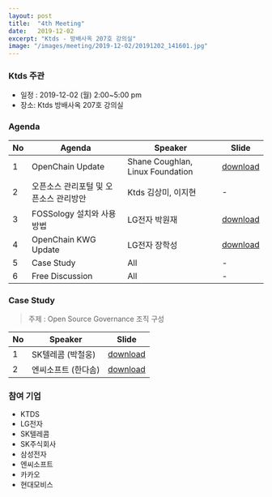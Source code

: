 ```yaml
---
layout: post
title:  "4th Meeting"
date:   2019-12-02
excerpt: "Ktds - 방배사옥 207호 강의실"
image: "/images/meeting/2019-12-02/20191202_141601.jpg"
---
```


<h3>Ktds 주관</h3>
<ul>
<li>일정 : 2019-12-02 (월) 2:00~5:00 pm</li>
    <li>장소: Ktds 방배사옥 207호 강의실</li>
</ul>

<h3>Agenda</h3>
<div class="table-wrapper">
    <table>
        <thead>
            <tr>
                <th>No</th>
                <th>Agenda</th>
                <th>Speaker</th>
                <th>Slide</th>
            </tr>
        </thead>
        <tbody>
            <tr>
                <td>1</td>
                <td>OpenChain Update</td>
                <td>Shane Coughlan, Linux Foundation</td>
                <td><a href="/assets/pdf/2019-12-02/a_brief_introduction_to_openchain.pdf" download>download</a></td>
            </tr>
            <tr>
                <td>2</td>
                <td>오픈소스 관리포털 및 오픈소스 관리방안</td>
                <td>Ktds 김상미, 이지현</td>
                <td>-</td>
            </tr>
            <tr>
                <td>3</td>
                <td>FOSSology 설치와 사용 방법</td>
                <td>LG전자 박원재</td>
                <td><a href="/assets/pdf/2019-12-02/fossology_introduction_openchain_kwg.pdf" download>download</a></td>
            </tr>
            <tr>
                <td>4</td>
                <td>OpenChain KWG Update</td>
                <td>LG전자 장학성</td>
                <td>
                  <a href="/assets/pdf/2019-12-02/openchain_kwg_update_2019-12-02.pdf" download>download</a></td>
            </tr>
            <tr>
                <td>5</td>
                <td>Case Study </td>
                <td>All</td>
                <td>-</td>
            </tr>
            <tr>
                <td>6</td>
                <td>Free Discussion    </td>
                <td>All</td>
                <td>-</td>
            </tr>
        </tbody>
    </table>    
</div>
<h3>Case Study</h3>
<blockquote>주제 : Open Source Governance 조직 구성</blockquote>
<div class="table-wrapper">
    <table>
        <thead>
            <tr>
                <th>No</th>
                <th>Speaker</th>
                <th>Slide</th>
            </tr>
        </thead>
        <tbody>
            <tr>
                <td>1</td>
                <td>SK텔레콤 (박철웅)</td>
                <td><a href="/assets/pdf/2019-12-02/openchainkwg_organization_skt_20191202.pdf" download>download</a></td>
            </tr>
            <tr>
                <td>2</td>
                <td>엔씨소프트 (한다솜)</td>
                <td><a href="/assets/pdf/2019-12-02/openchain_kwg_case_study_ncsoft_2019-12-02.pdf" download>download</a></td>
            </tr>
        </tbody>
    </table>    
</div>
<h3>참여 기업</h3>
<ul>
    <li>KTDS</li>
    <li>LG전자</li>
    <li>SK텔레콤</li>
    <li>SK주식회사</li>
    <li>삼성전자</li>
    <li>엔씨소프트</li>
    <li>카카오</li>
    <li>현대모비스</li>
</ul>

<div class="box alt">
    <div class="row 50% uniform"> 
        <div class="6u"><span class="image fit"><img src="{{ "/images/meeting/2019-12-02/20191202_164705.jpg" | absolute_url }}" alt="" /></span></div> 
        <div class="6u"><span class="image fit"><img src="{{ "/images/meeting/2019-12-02/20191202_145534.jpg" | absolute_url }}" alt="" /></span></div> 
        <div class="4u"><span class="image fit"><img src="{{ "/images/meeting/2019-12-02/20191202_141601.jpg" | absolute_url }}" alt="" /></span></div> 
        <div class="4u"><span class="image fit"><img src="{{ "/images/meeting/2019-12-02/20191202_154218.jpg" | absolute_url }}" alt="" /></span></div> 
        <div class="4u"><span class="image fit"><img src="{{ "/images/meeting/2019-12-02/20191202_164627.jpg" | absolute_url }}" alt="" /></span></div> 
        <div class="4u"><span class="image fit"><img src="{{ "/images/meeting/2019-12-02/20191202_141612.jpg" | absolute_url }}" alt="" /></span></div> 
        <div class="4u"><span class="image fit"><img src="{{ "/images/meeting/2019-12-02/20191202_151459.jpg" | absolute_url }}" alt="" /></span></div> 
        <div class="4u"><span class="image fit"><img src="{{ "/images/meeting/2019-12-02/20191202_154240.jpg" | absolute_url }}" alt="" /></span></div> 
        <div class="4u"><span class="image fit"><img src="{{ "/images/meeting/2019-12-02/20191202_144244.jpg" | absolute_url }}" alt="" /></span></div> 
        <div class="4u"><span class="image fit"><img src="{{ "/images/meeting/2019-12-02/20191202_154127.jpg" | absolute_url }}" alt="" /></span></div> 
        <div class="4u"><span class="image fit"><img src="{{ "/images/meeting/2019-12-02/20191202_154407.jpg" | absolute_url }}" alt="" /></span></div> 
    </div>
</div>
